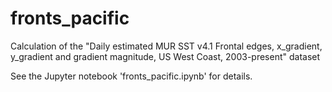 # fronts_pacific

Calculation of the "Daily estimated MUR SST v4.1 Frontal edges, x_gradient, y_gradient and gradient magnitude, 
US West Coast, 2003-present" dataset

See the Jupyter notebook 'fronts_pacific.ipynb' for details.
 

